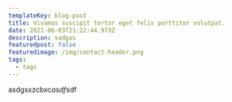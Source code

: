 ```yaml
---
templateKey: blog-post
title: Vivamus suscipit tortor eget felis porttitor volutpat.
date: 2021-06-03T21:22:44.973Z
description: sadgas
featuredpost: false
featuredimage: /img/contact-header.png
tags:
  - tags
---
```

asdgsxzcbxc*asdf*sdf